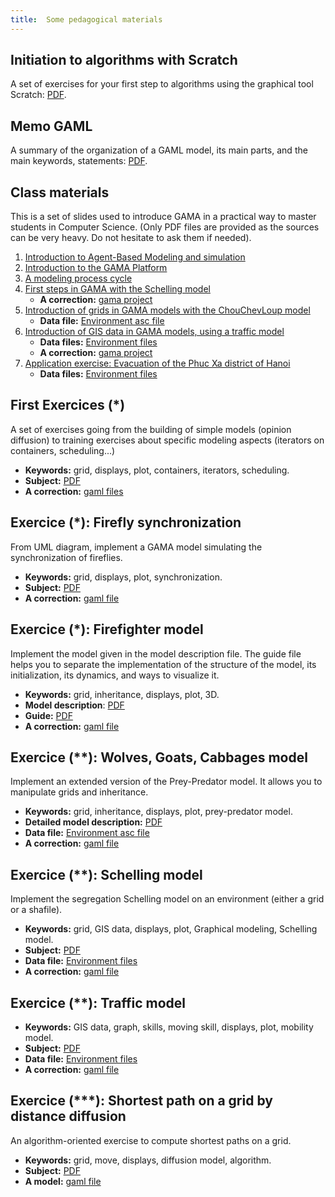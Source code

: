 ```yaml
---
title:  Some pedagogical materials
---
```



## Initiation to algorithms with Scratch
A set of exercises for your first step to algorithms using the graphical tool Scratch: [PDF](/resources/other/PedagogicalMaterial/InitiationtoAlgorithmicswithScratch.pdf).

## Memo GAML
A summary of the organization of a GAML model, its main parts, and the main keywords, statements: [PDF](/resources/other/PedagogicalMaterial/1.8.2/MementoAlgoGAMLv1.8.2.pdf).

## Class materials
This is a set of slides used to introduce GAMA in a practical way to master students in Computer Science. (Only PDF files are provided as the sources can be very heavy. Do not hesitate to ask them if needed).

1. [Introduction to Agent-Based Modeling and simulation](/resources/other/PedagogicalMaterial/Courses/1-Intro_ABMS.pdf)  
2. [Introduction to the GAMA Platform](/resources/other/PedagogicalMaterial/Courses/2-Intro_GAMA.pdf)
3. [A modeling process cycle](/resources/other/PedagogicalMaterial/Courses/3-Modeling_process.pdf)
4. [First steps in GAMA with the Schelling model](/resources/other/PedagogicalMaterial/Courses/4-Schelling_model.pdf)
    * **A correction:** [gama project](/resources/other/PedagogicalMaterial/Courses/Models/Course-Exercice-Schelling.zip)
5. [Introduction of grids in GAMA models with the ChouChevLoup model](/resources/other/PedagogicalMaterial/Courses/5-ChouchevLoup.pdf)
    * **Data file:** [Environment asc file](/resources/other/PedagogicalMaterial/Courses/Data/hab10.asc)
6. [Introduction of GIS data in GAMA models, using a traffic model](/resources/other/PedagogicalMaterial/Courses/6-Traffic_model.pdf)
    * **Data files:** [Environment files](/resources/other/PedagogicalMaterial/Courses/Data/DataTraffic.zip)
    * **A correction:** [gama project](/resources/other/PedagogicalMaterial/Courses/Models/Course-Exercice-Traffic.zip)
7. [Application exercise: Evacuation of the Phuc Xa district of Hanoi](/resources/other/PedagogicalMaterial/Courses/7-Exercice_model-Evacuation_of_Phuc_Xa.pdf)
    * **Data files:** [Environment files](/resources/other/PedagogicalMaterial/Courses/Data/DataPhucXa.zip)

## First Exercices (*)
A set of exercises going from the building of simple models (opinion diffusion) to training exercises about specific modeling aspects (iterators on containers, scheduling...)
* **Keywords:** grid, displays, plot, containers, iterators, scheduling.
* **Subject:** [PDF](/resources/other/PedagogicalMaterial/1.8.2/PedagogicalMaterials-Exercices-GAMAv1.8.2.pdf)
* **A correction:** [gaml files](c)


## Exercice (*): Firefly synchronization
From UML diagram, implement a GAMA model simulating the synchronization of fireflies.

* **Keywords:** grid, displays, plot, synchronization.
* **Subject:** [PDF](/resources/other/PedagogicalMaterial/1.8.2/Exercice-FireFly/Fireflies-Subject.pdf)
* **A correction:** [gaml file](/resources/other/PedagogicalMaterial/1.8.2/Exercice-FireFly/luciole_on_grid.gaml)


## Exercice (*): Firefighter model
Implement the model given in the model description file. The guide file helps you to separate the implementation of the structure of the model, its initialization, its dynamics, and ways to visualize it.

* **Keywords:** grid, inheritance, displays, plot, 3D.
* **Model description**: [PDF](/resources/other/PedagogicalMaterial/1.8.2/Exercice-Firefighter/Firefighter-Model-description.pdf)
* **Guide:** [PDF](/resources/other/PedagogicalMaterial/1.8.2/Exercice-Firefighter/Firefighter-Guide.pdf)
* **A correction:** [gaml file](/resources/other/PedagogicalMaterial/1.8.2/Exercice-Firefighter/Exercice-Firefighters.zip)


## Exercice (**): Wolves, Goats, Cabbages model
Implement an extended version of the Prey-Predator model. It allows you to manipulate grids and inheritance.

* **Keywords:** grid, inheritance, displays, plot, prey-predator model.
* **Detailed model description:** [PDF](/resources/other/PedagogicalMaterial/1.8.2/Exercice-ChouChevLoup/ChouchevLoup-DetailledDescription.pdf)
* **Data file:** [Environment asc file](/resources/other/PedagogicalMaterial/1.8.2/Exercice-ChouChevLoup/hab10.asc)
* **A correction:** [gaml file](/resources/other/PedagogicalMaterial/1.8.2/Exercice-ChouChevLoup/Exercice-ChouChevLoup.zip)

## Exercice (**): Schelling model
Implement the segregation Schelling model on an environment (either a grid or a shafile).

* **Keywords:** grid, GIS data, displays, plot, Graphical modeling, Schelling model.
* **Subject:** [PDF](/resources/other/PedagogicalMaterial/1.8.2/Exercice-Schelling/MISSABMS_2014-Schelling.pdf)
* **Data file:** [Environment files](/resources/other/PedagogicalMaterial/1.8.2/Exercice-Schelling/buildings.zip)
* **A correction:** [gaml file](/resources/other/PedagogicalMaterial/1.8.2/Exercice-Schelling/Exercice-Schelling.zip)


## Exercice (**): Traffic model

* **Keywords:** GIS data, graph, skills, moving skill, displays, plot, mobility model.
* **Subject:** [PDF](/resources/other/PedagogicalMaterial/1.8.2/Exercice-Traffic/MISSABMS2014-Traffic.pdf)
* **Data file:** [Environment files](/resources/other/PedagogicalMaterial/1.8.2/Exercice-Traffic/Datafiles.zip)
* **A correction:** [gaml file](/resources/other/PedagogicalMaterial/1.8.2/Exercice-Traffic/Exercice-Traffic.zip)


## Exercice (***): Shortest path on a grid by distance diffusion

An algorithm-oriented exercise to compute shortest paths on a grid.

* **Keywords:** grid, move, displays, diffusion model, algorithm.
* **Subject:** [PDF](/resources/other/PedagogicalMaterial/1.8.2/Exercice-ShortestPathDiffusion/Shortest_Path_on_Grid_by_diffusion.pdf)
* **A model:** [gaml file](/resources/other/PedagogicalMaterial/1.8.2/Exercice-ShortestPathDiffusion/Exercice-ShortestPathDiffusion.zip)
